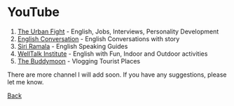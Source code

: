 # YouTube

01. [The Urban Fight](https://www.youtube.com/@TheUrbanFight) - English, Jobs, Interviews, Personality Development
02. [English Conversation](https://www.youtube.com/@Daily-English-Conversation) - English Conversations with story
03. [Siri Ramala](https://www.youtube.com/@siriramala) - English Speaking Guides
04. [WellTalk Institute](https://www.youtube.com/@welltalkinstitute3465) - English with Fun, Indoor and Outdoor activities
05. [The Buddymoon](https://www.youtube.com/@thebuddymoon) - Vlogging Tourist Places


There are more channel I will add soon. If you have any suggestions, please let me know.

[Back](/courses/english/readme.md)
